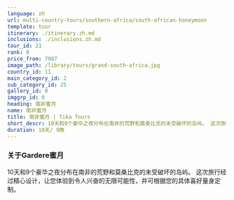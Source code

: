 ```yaml
---
language: zh
url: multi-country-tours/southern-africa/south-african-honeymoon
template: tour
itinerary: ./itinerary.zh.md
inclusions: ./inclusions.zh.md
tour_id: 21
rank: 0
price_from: 7987
image_path: /library/tours/grand-south-africa.jpg
country_id: 11
main_category_id: 2
sub_category_id: 25
gallery_id: 0
imggrp_id: 0
heading: 南非蜜月
name: 南非蜜月
title: 南非蜜月 | Tika Tours
short_descr: 10天和9个豪华之夜分布在南非的荒野和莫桑比克的未受破坏的岛屿。 这次旅行经过精心设计，让您体验到令人兴奋的，无尽的
duration: 10天/ 9晚
---
```

### 关于Gardere蜜月


10天和9个豪华之夜分布在南非的荒野和莫桑比克的未受破坏的岛屿。 这次旅行经过精心设计，让您体验到令人兴奋的无限可能性，并可根据您的具体喜好量身定制。
